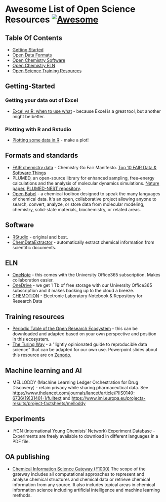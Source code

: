 # Awesome List of Open Science Resources [![Awesome](https://cdn.rawgit.com/sindresorhus/awesome/d7305f38d29fed78fa85652e3a63e154dd8e8829/media/badge.svg)](https://github.com/sindresorhus/awesome)

## Table Of Contents

- [Getting Started](https://github.com/chemistrydatachampions/awesome-chemistry-info#Getting-Started)
- [Open Data Formats](https://github.com/chemistrydatachampions/awesome-chemistry-info#Formats-and-standards)
- [Open Chemistry Software](https://github.com/chemistrydatachampions/awesome-chemistry-info#Software)
- [Open Chemistry ELN](https://github.com/chemistrydatachampions/awesome-chemistry-info#ELN)
- [Open Science Training Resources](https://github.com/chemistrydatachampions/awesome-chemistry-info#Training-resources)

## Getting-Started
### Getting your data out of Excel
- [Excel vs R: when to use what](https://www.rforexcelusers.com/excel-vs-r-when-to-use-what/) - because Excel is a great tool, but another might be better.
### Plotting with R and Rstudio
- [Plotting some data in R](http://web.cs.ucla.edu/~gulzar/rstudio/basic-tutorial.html) - make a plot!


## Formats and standards
- [FAIR chemistry data](https://iupac.org/iupac-endorses-the-chemistry-go-fair-manifesto/) - Chemistry Go Fair Manifesto. [Top 10 FAIR Data & Software Things](https://librarycarpentry.org/Top-10-FAIR/)
- PLUMED, an open-source library for enhanced sampling, free-energy calculations and the analysis of molecular dynamics simulations. [Nature paper.](https://www.nature.com/articles/s41592-019-0506-8.pdf) [PLUMED-NEST repository](https://www.plumed-nest.org/). 
- [Open Babel](http://openbabel.org/wiki/Main_Page) - a chemical toolbox designed to speak the many languages of chemical data. It's an open, collaborative project allowing anyone to search, convert, analyze, or store data from molecular modeling, chemistry, solid-state materials, biochemistry, or related areas.

## Software
- [RStudio](https://www.rstudio.com/products/rstudio/download/) - original and best.
- [ChemDataExtractor](http://chemdataextractor.org/) - automatically extract chemical information from scientific documents.

## ELN
- [OneNote](https://products.office.com/en-gb/onenote/digital-note-taking-app?rtc=1) - this comes with the University Office365 subscription.  Makes collaboration easier.
- [OneDrive](https://onedrive.live.com/about/en-gb/) - we get 1 Tb of free storage with our University Office365 subscription and it makes backing up to the cloud a breeze.
- [CHEMOTION](https://www.chemotion.net) - Electronic Laboratory Notebook & Repository for Research Data

## Training resources
- [Periodic Table of the Open Research Ecosystem](http://doi.org/10.5281/zenodo.3263989) - this can be downloaded and adapted based on your own perspective and position in this ecosystem.
- [The Turing Way](https://the-turing-way.netlify.com/introduction/introduction) - a "lightly opinionated guide to reproducible data science" that can be adapted for our own use. Powerpoint slides about this resource are on [Zenodo.](http://doi.org/10.5281/zenodo.3292461)

## Machine learning and AI
- MELLODDY (Machine Learning Ledger Orchestration for Drug Discovery) - retain privacy while sharing pharmaceutical data. See https://www.thelancet.com/journals/lancet/article/PIIS0140-6736(19)31401-1/fulltext and https://www.imi.europa.eu/projects-results/project-factsheets/melloddy

## Experiments
- [IYCN (International Young Chemists' Network) Experiment Database](https://www.iycnglobal.com/experiments) - Experiments are freely available to download in different languages in a PDF file.

## OA publishing
- [Chemical Information Science Gateway (F1000)](https://blog.f1000.com/2019/07/18/reintroducing-the-chemical-information-science-gateway/) The scope of the gateway includes all computational approaches to represent and analyse chemical structures and chemical data or retrieve chemical information from any source. It also includes topical areas in chemical information science including artificial intelligence and machine learning methods.
